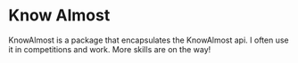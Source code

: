 # Know Almost

KnowAlmost is a package that encapsulates the KnowAlmost api. I often use it in competitions and work. More skills are on the way!
